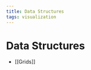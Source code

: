 ```yaml
---
title: Data Structures
tags: visualization
---
```


# Data Structures
- [[Grids]]






















































































